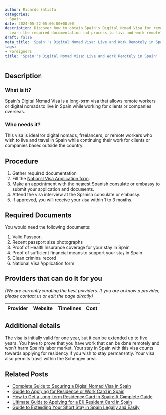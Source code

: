 ```yaml
---
author: Ricardo Batista
categories:
- Spain
date: 2024-05-22 05:00:00+00:00
description: Discover how to obtain Spain's Digital Nomad Visa for remote workers.
  Learn the required documentation and process to live and work remotely in Spain.
draft: false
meta_title: 'Spain''s Digital Nomad Visa: Live and Work Remotely in Spain'
tags:
- Foreigners
title: 'Spain''s Digital Nomad Visa: Live and Work Remotely in Spain'
---
```


## Description

### What is it?

Spain's Digital Nomad Visa is a long-term visa that allows remote workers or digital nomads to live in Spain while working for clients or companies overseas.

### Who needs it?

This visa is ideal for digital nomads, freelancers, or remote workers who wish to live and travel in Spain while continuing their work for clients or companies based outside the country.

## Procedure

1. Gather required documentation
2. Fill the [National Visa Application form](http://www.exteriores.gob.es/Consulados/LOSANGELES/es/ServiciosConsulares/Documents/2VISAS/Forms/English/National%20Visa%20Application%20Form.pdf).
3. Make an appointment with the nearest Spanish consulate or embassy to submit your application and documents.
4. Attend the visa interview at the Spanish consulate or embassy.
5. If approved, you will receive your visa within 1 to 3 months.

## Required Documents

You would need the following documents:

1. Valid Passport
2. Recent passport size photographs
3. Proof of Health Insurance coverage for your stay in Spain
4. Proof of sufficient financial means to support your stay in Spain
5. Clean criminal record
6. National Visa Application form

## Providers that can do it for you

_(We are currently curating the best providers. If you are or know a provider, please contact us or edit the page directly)_

| Provider        |     Website     |     Timelines    |       Cost      |
| :-------------: | :-------------: |  :-------------: | :-------------: |

## Additional details

The visa is initially valid for one year, but it can be extended up to five years. You have to prove that you have work that can be done remotely and won't harm Spain's labor market. Your stay in Spain with this visa counts towards applying for residency if you wish to stay permanently. Your visa also permits travel within the Schengen area.



## Related Posts

- [Complete Guide to Securing a Digital Nomad Visa in Spain](https://tramitit.com/guides/spain/immigration_application/)
- [Guide to Applying for Residence or Work Card in Spain](https://tramitit.com/guides/spain/initial_or_renewal_of_residence_or_residence_and_work_card/)
- [How to Get a Long-term Residence Card in Spain: A Complete Guide](https://tramitit.com/guides/spain/long-term_residence_card/)
- [Ultimate Guide to Applying for a EU Resident Card in Spain](https://tramitit.com/guides/spain/eu_resident_card_application/)
- [Guide to Extending Your Short Stay in Spain Legally and Easily](https://tramitit.com/guides/spain/extension_of_short_stay/)